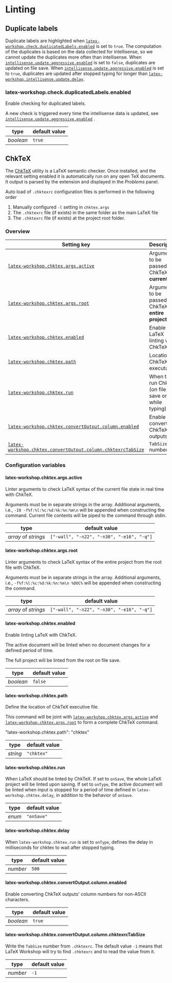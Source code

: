 # Linting

## Duplicate labels

Duplicate labels are highlighted when [`latex-workshop.check.duplicatedLabels.enabled`](#latex-workshopcheckduplicatedLabelsenabled) is set to `true`. The computation of the duplicates is based on the data collected for intellisense, so we cannot update the duplicates more often than intellisense. When [`intellisense.update.aggressive.enabled`](Intellisense#latex-workshopintellisenseupdateaggressiveenabled) is set to `false`, duplicates are updated on file save. When [`intellisense.update.aggressive.enabled`](Intellisense#latex-workshopintellisenseupdateaggressiveenabled) is set to `true`, duplicates are updated after stopped typing for longer than [`latex-workshop.intellisense.update.delay`](Intellisense#latex-workshopintellisenseupdatedelay).

### latex-workshop.check.duplicatedLabels.enabled

Enable checking for duplicated labels.

A new check is triggered every time the intellisense data is updated, see [`intellisense.update.aggressive.enabled`](Intellisense#latex-workshopintellisenseupdateaggressiveenabled) .

| type      | default value |
| --------- | ------------- |
| _boolean_ | `true`        |

## ChkTeX

The [ChkTeX](http://www.nongnu.org/chktex/) utility is a LaTeX semantic checker. Once installed, and the relevant setting enabled it is automatically run on any open TeX documents. It output is parsed by the extension and displayed in the _Problems_ panel.

Auto load of `.chktexrc` configuration files is performed in the following order

1. Manually configured `-l` setting in `chktex.args`
1. The `.chktexrc` file (if exists) in the same folder as the main LaTeX file
1. The `.chktexrc` file (if exists) at the project root folder.

### Overview

| Setting key                                                            | Description                                             | Default                                   | Type                 |
| ---------------------------------------------------------------------- | ------------------------------------------------------- | ----------------------------------------- | -------------------- |
| [`latex-workshop.chktex.args.active`](#latex-workshopchktexargsactive) | Arguments to be passed to ChkTeX for **current file**   | `["-wall", "-n22", "-n30", "-e16", "-q"]` | _array_ of _strings_ |
| [`latex-workshop.chktex.args.root`](#latex-workshopchktexargsroot)     | Arguments to be passed to ChkTeX for **entire project** | `["-wall", "-n22", "-n30", "-e16", "-q"]` | _array_ of _strings_ |
| [`latex-workshop.chktex.enabled`](#latex-workshopchktexenabled)        | Enable LaTeX linting with ChkTeX                        | `false`                                   | _boolean_            |
| [`latex-workshop.chktex.path`](#latex-workshopchktexpath)              | Location of ChkTeX executable                           | `"chktex"`                                | _string_             |
| [`latex-workshop.chktex.run`](#latex-workshopchktexrun)                | When to run ChkTeX (on file save or while typing)       | `"onSave"`                                | _enum_               |
| [`latex-workshop.chktex.convertOutput.column.enabled`](#latex-workshopchktexconvertoutputcolumnenabled)                       | Enable converting ChkTeX outputs | `true`    | _boolean_            |
| [`latex-workshop.chktex.convertOutput.column.chktexrcTabSize`](#latex-workshopchktexconvertoutputcolumnchktexrctabsize)       | `TabSize` number                 | `-1`      | _number_             |

### Configuration variables

#### latex-workshop.chktex.args.active

Linter arguments to check LaTeX syntax of the current file state in real time with ChkTeX.

Arguments must be in separate strings in the array. Additional arguments, i.e., `-I0 -f%f:%l:%c:%d:%k:%n:%m\n` will be appended when constructing the command. Current file contents will be piped to the command through stdin.

| type                 | default value                             |
| -------------------- | ----------------------------------------- |
| _array_ of _strings_ | `["-wall", "-n22", "-n30", "-e16", "-q"]` |

#### latex-workshop.chktex.args.root

Linter arguments to check LaTeX syntax of the entire project from the root file with ChkTeX.

Arguments must be in separate strings in the array. Additional arguments, i.e., `-f%f:%l:%c:%d:%k:%n:%m\n %DOC%` will be appended when constructing the command.

| type                 | default value                             |
| -------------------- | ----------------------------------------- |
| _array_ of _strings_ | `["-wall", "-n22", "-n30", "-e16", "-q"]` |

#### latex-workshop.chktex.enabled

Enable linting LaTeX with ChkTeX.

The active document will be linted when no document changes for a defined period of time.

The full project will be linted from the root on file save.

| type      | default value |
| --------- | ------------- |
| _boolean_ | `false`       |

#### latex-workshop.chktex.path

Define the location of ChkTeX executive file.

This command will be joint with [`latex-workshop.chktex.args.active`](latex-workshopchktexargsactive) and  [`latex-workshop.chktex.args.root`](latex-workshopchktexargsroot) to form a complete ChkTeX command.

"latex-workshop.chktex.path": "chktex"

| type     | default value |
| -------- | ------------- |
| _string_ | `"chktex"`    |

#### latex-workshop.chktex.run

When LaTeX should be linted by ChkTeX. If set to `onSave`, the whole LaTeX project will be linted upon saving. If set to `onType`, the active document will be linted when input is stopped for a period of time defined in `latex-workshop.chktex.delay`, in addition to the behavior of `onSave`.

| type   | default value |
| ------ | ------------- |
| _enum_ | `"onSave"`    |

#### latex-workshop.chktex.delay

When `latex-workshop.chktex.run` is set to `onType`, defines the delay in milliseconds for chktex to wait after stopped typing. 

| type     | default value |
| -------- | ------------- |
| _number_ | `500`         |

#### latex-workshop.chktex.convertOutput.column.enabled

Enable converting ChkTeX outputs' column numbers for non-ASCII characters.

| type      | default value |
| --------- | ------------- |
| _boolean_ | `true`        |

#### latex-workshop.chktex.convertOutput.column.chktexrcTabSize

Write the `TabSize` number from `.chktexrc`. The default value `-1` means that LaTeX Workshop will try to find `.chktexrc` and to read the value from it.

| type     | default value |
| -------- | ------------- |
| _number_ | `-1`          |
